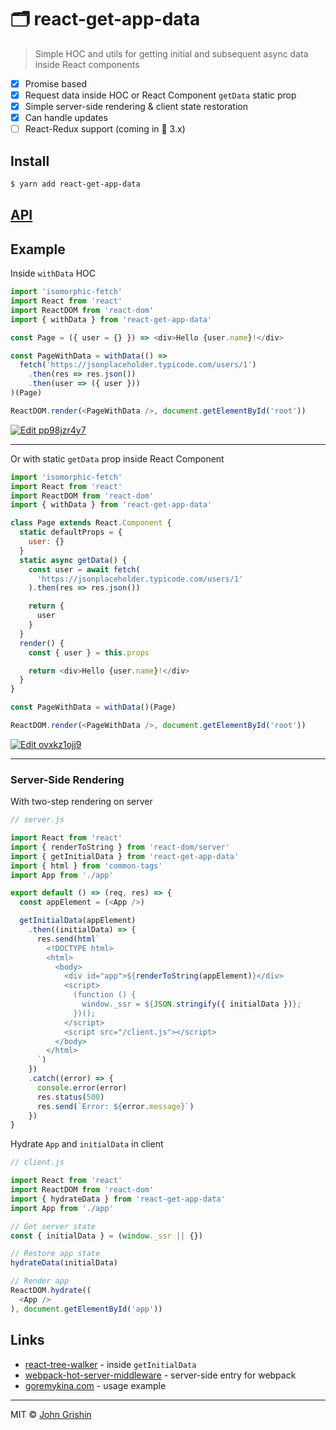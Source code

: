 # 🗂 react-get-app-data

> Simple HOC and utils for getting initial and subsequent async data inside React components

- [x] Promise based
- [x] Request data inside HOC or React Component `getData` static prop
- [x] Simple server-side rendering & client state restoration
- [x] Can handle updates
- [ ] React-Redux support (coming in 🔖 3.x)

## Install

```sh
$ yarn add react-get-app-data
```

## [API](./docs/api.md)

## Example

Inside `withData` HOC


```js
import 'isomorphic-fetch'
import React from 'react'
import ReactDOM from 'react-dom'
import { withData } from 'react-get-app-data'

const Page = ({ user = {} }) => <div>Hello {user.name}!</div>

const PageWithData = withData(() =>
  fetch('https://jsonplaceholder.typicode.com/users/1')
    .then(res => res.json())
    .then(user => ({ user }))
)(Page)

ReactDOM.render(<PageWithData />, document.getElementById('root'))
```

[![Edit pp98jzr4y7](https://codesandbox.io/static/img/play-codesandbox.svg)](https://codesandbox.io/s/pp98jzr4y7)

---

Or with static `getData` prop inside React Component

```js
import 'isomorphic-fetch'
import React from 'react'
import ReactDOM from 'react-dom'
import { withData } from 'react-get-app-data'

class Page extends React.Component {
  static defaultProps = {
    user: {}
  }
  static async getData() {
    const user = await fetch(
      'https://jsonplaceholder.typicode.com/users/1'
    ).then(res => res.json())

    return {
      user
    }
  }
  render() {
    const { user } = this.props

    return <div>Hello {user.name}!</div>
  }
}

const PageWithData = withData()(Page)

ReactDOM.render(<PageWithData />, document.getElementById('root'))
```

[![Edit ovxkz1ojj9](https://codesandbox.io/static/img/play-codesandbox.svg)](https://codesandbox.io/s/ovxkz1ojj9)

---

### Server-Side Rendering
  
With two-step rendering on server

```js
// server.js

import React from 'react'
import { renderToString } from 'react-dom/server'
import { getInitialData } from 'react-get-app-data'
import { html } from 'common-tags'
import App from './app'

export default () => (req, res) => {
  const appElement = (<App />)

  getInitialData(appElement)
    .then((initialData) => {
      res.send(html`
        <!DOCTYPE html>
        <html>
          <body>
            <div id="app">${renderToString(appElement)}</div>
            <script>
              (function () {
                window._ssr = ${JSON.stringify({ initialData })};
              })();
            </script>
            <script src="/client.js"></script>
          </body>
        </html>
      `)
    })
    .catch((error) => {
      console.error(error)
      res.status(500)
      res.send(`Error: ${error.message}`)
    })
}
```

Hydrate `App` and `initialData` in client

```js
// client.js

import React from 'react'
import ReactDOM from 'react-dom'
import { hydrateData } from 'react-get-app-data'
import App from './app'

// Get server state
const { initialData } = (window._ssr || {})

// Restore app state
hydrateData(initialData)

// Render app
ReactDOM.hydrate((
  <App />
), document.getElementById('app'))
```


## Links

- [react-tree-walker](https://github.com/ctrlplusb/react-tree-walker) - inside `getInitialData`
- [webpack-hot-server-middleware](https://www.npmjs.com/package/webpack-hot-server-middleware) - server-side entry for webpack
- [goremykina.com](https://github.com/exah/goremykina) - usage example

---

MIT © [John Grishin](http://johngrish.in)
